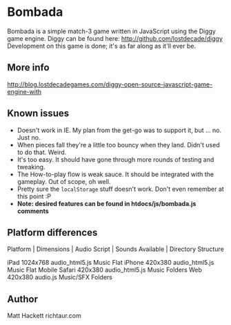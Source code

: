 # Bombada

Bombada is a simple match-3 game written in JavaScript using the Diggy game engine.
Diggy can be found here: http://github.com/lostdecade/diggy
Development on this game is done; it's as far along as it'll ever be.

## More info

http://blog.lostdecadegames.com/diggy-open-source-javascript-game-engine-with

## Known issues

- Doesn't work in IE. My plan from the get-go was to support it, but ... no. Just no.
- When pieces fall they're a little too bouncy when they land. Didn't used to do that. Weird.
- It's too easy. It should have gone through more rounds of testing and tweaking.
- The How-to-play flow is weak sauce. It should be integrated with the gameplay. Out of scope, oh well.
- Pretty sure the `localStorage` stuff doesn't work. Don't even remember at this point :P
- __Note: desired features can be found in htdocs/js/bombada.js comments__

## Platform differences

Platform      | Dimensions | Audio Script   | Sounds Available | Directory Structure

iPad              1024x768   audio_html5.js   Music              Flat
iPhone             420x380   audio_html5.js   Music              Flat
Mobile Safari      420x380   audio_html5.js   Music              Folders
Web                420x380   audio.js         Music/SFX          Folders

## Author

Matt Hackett
richtaur.com
